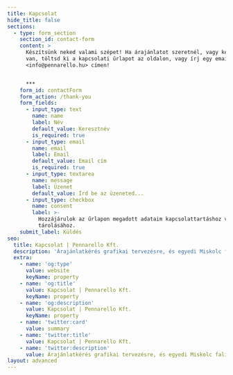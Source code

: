 ```yaml
---
title: Kapcsolat
hide_title: false
sections:
  - type: form_section
    section_id: contact-form
    content: >
      Készítsünk neked valami szépet! Ha árajánlatot szeretnél, vagy kérdésed 
      van, töltsd ki a kapcsolati űrlapot az oldalon, vagy írj egy email az
      <info@pennarello.hu> címen!


      ***
    form_id: contactForm
    form_action: /thank-you
    form_fields:
      - input_type: text
        name: name
        label: Név
        default_value: Keresztnév
        is_required: true
      - input_type: email
        name: email
        label: Email
        default_value: Email cím
        is_required: true
      - input_type: textarea
        name: message
        label: Üzenet
        default_value: Írd be az üzeneted...
      - input_type: checkbox
        name: consent
        label: >-
          Hozzájárulok az űrlapon megadott adataim kapcsolattartáshoz való
          tárolásához.
    submit_label: Küldés
seo:
  title: Kapcsolat | Pennarello Kft.
  description: 'Árajánlatkérés grafikai tervezésre, és egyedi Miskolc faliképek rendelése'
  extra:
    - name: 'og:type'
      value: website
      keyName: property
    - name: 'og:title'
      value: Kapcsolat | Pennarello Kft.
      keyName: property
    - name: 'og:description'
      value: Kapcsolat | Pennarello Kft.
      keyName: property
    - name: 'twitter:card'
      value: summary
    - name: 'twitter:title'
      value: Kapcsolat | Pennarello Kft.
    - name: 'twitter:description'
      value: Árajánlatkérés grafikai tervezésre, és egyedi Miskolc faliképek rendelése
layout: advanced
---
```

